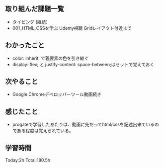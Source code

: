 ## 取り組んだ課題一覧
- タイピング (継続）
- 001_HTML_CSSを学ぶ Udemy視聴 Gridレイアウト付近まで

## わかったこと
- color: inherit;
で親要素の色を引き継ぐ
- display: flex; と justify-content: space-between;はセットで覚えておく
  
## 次やること
- Google Chromeデベロッパーツール動画続き
  
## 感じたこと
- progateで学習したあたりは、動画に先だってhtml/cssを記述出来ているのである程度は覚えられている。

## 学習時間
Today:2h
Total:180.5h
